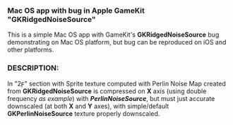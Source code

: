 ### Mac OS app with bug in Apple GameKit "**GKRidgedNoiseSource**"

This is a simple Mac OS app with GameKit's **GKRidgedNoiseSource** bug demonstrating on Mac OS platform, but bug can be reproduced on iOS and other platforms.

### DESCRIPTION:

In "2ϝ" section with Sprite texture computed with Perlin Noise Map created from **GKRidgedNoiseSource** is compressed on **X** axis (using double frequency *as example*) with  ***PerlinNoiseSource***, but must just accurate downscaled (at both **X** and **Y** axes), with simple/default **GKPerlinNoiseSource** texture properly downscaled.
